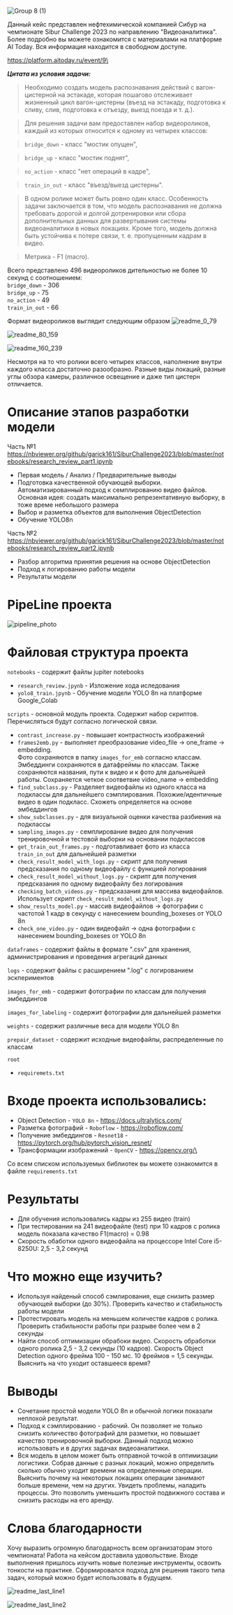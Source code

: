 ![Group 8 (1)](https://github.com/garick161/SiburChallenge2023/assets/114688542/5a26d18d-36a7-4787-b7ac-3daffc9a90aa)

Данный кейс представлен нефтехимической компанией Сибур на чемпионате Sibur Challenge 2023 по направлению "Видеоаналитика".\
Более подробно вы можете ознакомится с материалами на платформе AI Today. Вся информация находится в свободном доступе.

https://platform.aitoday.ru/event/9\

__*Цитата из условия задачи:*__

>Необходимо создать модель распознавания действий с вагон-цистерной на эстакаде, которая пошагово отслеживает жизненный цикл вагон-цистерны (въезд на эстакаду, подготовка к сливу, слив, подготовка к отъезду, выезд поезда и т. д.).

>Для решения задачи вам предоставлен набор видеороликов, каждый из которых относится к одному из четырех классов:

>`bridge_down` - класс "мостик опущен",

>`bridge_up` - класс "мостик поднят",

>`no_action` - класс "нет операций в кадре",

>`train_in_out` - класс "въезд/выезд цистерны".

>В одном ролике может быть ровно один класс. Особенность задачи заключается в том, что модель распознавания не должна требовать дорогой и долгой дотренировки или сбора дополнительных данных для развертывания системы видеоаналитики в новых локациях. Кроме того, модель должна быть устойчива к потере связи, т. е. пропущенным кадрам в видео.

>Метрика - F1 (macro).

Всего представлено 496 видеороликов дительностью не более 10 секунд с соотношением:\
`bridge_down` - 306\
`bridge_up` - 75\
`no_action` - 49\
`train_in_out` - 66

Формат видеороликов выглядит следующим образом
![readme_0_79](https://github.com/garick161/SiburChallenge2023/assets/114688542/b4020ee5-067e-426c-9ea8-b5f894c71459)

![readme_80_159](https://github.com/garick161/SiburChallenge2023/assets/114688542/3541e64c-0283-4e90-a793-6d02e2eb8f46)

![readme_160_239](https://github.com/garick161/SiburChallenge2023/assets/114688542/0e57a926-235e-461f-96d5-85bb11e86975)

Несмотря на то что ролики всего четырех классов, наполнение внутри каждого класса достаточно разообразно. Разные виды локаций, разные углы обзора камеры, различное освещение и даже тип цистерн отличается.

# Описание этапов разработки модели
Часть №1\
https://nbviewer.org/github/garick161/SiburChallenge2023/blob/master/notebooks/research_review_part1.ipynb
- Первая модель / Анализ / Предварительные выводы
- Подготовка качественной обучающей выборки. Автоматизированный подход к семплированию видео файлов. Основная идея: создать максимально репрезентативную выборку, в тоже време небольшого размера
- Выбор и разметка объектов для выполнения ObjectDetection
- Обучение YOLO8n

Часть №2\
https://nbviewer.org/github/garick161/SiburChallenge2023/blob/master/notebooks/research_review_part2.ipynb
- Разбор алгоритма принятия решения на основе ObjectDetection
- Подход к логированию работы модели
- Результаты модели

# PipeLine проекта
![pipeline_photo](https://github.com/garick161/SiburChallenge2023/assets/114688542/67ecfe63-f925-4777-98e5-8c61f227f5e0)

# Файловая структура проекта
`notebooks` - содержит файлы jupiter notebooks
- `research_review.jpynb` - Изложение хода иследования  
- `yolo8_train.jpynb` - Обучение модели YOLO 8n на платформе Google_Colab

`scripts` - основной модуль проекта. Содержит набор скриптов. Перечисляться будут согласно логической связи.
- `contrast_increase.py` - повышает контрастность изображений
- `frames2emb.py` - выполняет преобразование video_file -> one_frame -> embedding. \
  Фото сохраняются в папку `images_for_emb` согласно классам. Эмбеддинги сохраняются в датафреймы по классам. Также сохраняются названия, пути к видео и к фото для дальнейшей работы. Сохраняется четкое соответвие video_name -> embedding
- `find_subclass.py` - Разделяет видеофайлы из одного класса на подклассы для дальнейшего сэмплирования. Похожие/идентичные видео в один подкласс. Схожеть определяется на основе эмбеддингов
- `show_subclasses.py` - для визуальной оценки качества разбиения на подклассы
- `sampling_images.py` - семплирование видео для получения тренировочной и тестовой выборки на основании подклассов
- `get_train_out_frames.py` - подготавливает фото из класса `train_in_out` для дальнейшей разметки
- `check_result_model_with_logs.py` - скрипт для получения предсказания по одному видеофайлу с функцией логирования
- `check_result_model_without_logs.py` - скрипт для получения предсказания по одному видеофайлу без логирования
- `checking_batch_videos.py` - предсказания для массива видеофайлов. Использует скрипт `check_result_model_without_logs.py`
- `show_results_model.py` - массив видеофайлов -> фотографии с частотой 1 кадр в секунду с нанесением bounding_boxeses от YOLO 8n
- `check_one_video.py` - один видеофайл -> одна фотографии с нанесением bounding_boxeses от YOLO 8n

`dataframes` - содержит файлы в формате ".csv" для хранения, администрирования и проведения агрегаций данных

`logs` - содержит файлы с расширением ".log" с логированием эскпериментов

`images_for_emb` - содержит фотографии по классам для получения эмбеддингов

`images_for_labeling` - содержит фотографии для дальнейшей разметки

`weights` - содержит различные веса для модели YOLO 8n

`prepair_dataset` - содержит исходные видеофайлы, распределенные по классам

`root`
- `requiremets.txt`

# Входе проекта использовались:
- Object Detection - `YOLO 8n` - https://docs.ultralytics.com/
- Разметка фотографий - `Roboflow` - https://roboflow.com/
- Получение эмбеддингов - `Resnet18` - https://pytorch.org/hub/pytorch_vision_resnet/
- Трансформации изображений - `OpenCV` - https://opencv.org/\

Со всем списком используемых библиотек вы можете ознакомится в файле `requirements.txt`

# Результаты
- Для обучения использовались кадры из 255 видео (train)
- При тестировании на 241 видеофайле (test) при 10 кадров с ролика модель показала качество F1(macro) = 0.98
- Скорость обаботки одного видеофайла на процессоре Intel Core i5-8250U: 2,5 - 3,2 секунд

# Что можно еще изучить?
- Используя найденый способ сэмлирования, еще снизить размер обучающей выборки (до 30%). Проверить качество и стабильность работы модели
- Протестировать модель на меньшем количестве кадров с ролика. Проверить стабильности работы при разрыве более чем в 2 секунды
- Найти способ оптимизации обрабоки видео. Скорость обработки одного ролика 2,5 - 3,2 секунды (10 кадров). Скорость Object Detection одного фрейма 100 - 150 мс. 10 фреймов = 1,5 секунды. Выяснить на что уходит оставшееся время?

# Выводы
- Сочетание простой модели YOLO 8n и обычной логики показали неплохой результат.
- Подход к сэмплированию - рабочий. Он позволяет не только снизить количество фотографий для разметки, но повышает качество тренировочной выборки. Данный подход можно использовать и в других задачах видеоаналитики.
- Вся модель в целом может быть отправной точкой в оптимизации логистики. Собрав данные с разных локаций, можно определить сколько обычно уходит времени на определенные операции. Выяснить почему на некоторых локациях операции занимают больше времени, чем на других. Увидеть проблемы, наладить процессы. Это позволить уменьшить простой подвижного состава и снизить расходы на его аренду.

#  Слова благодарности
Хочу выразить огромную благодарность всем организаторам этого чемпионата! Работа на кейсом доставила удовольствие. Входе выполнения пришлось изучить новые полезные инструменты, освоить тонкости на практике. Сформировался подход для решения такого типа задач, который можно будет использовать в будущем. 

![readme_last_line1](https://github.com/garick161/SiburChallenge2023/assets/114688542/0318fdb9-fd22-45ef-8ae5-c3a10db09265)

![readme_last_line2](https://github.com/garick161/SiburChallenge2023/assets/114688542/dc8a1139-2e62-4034-a048-818613bb1a12) 

